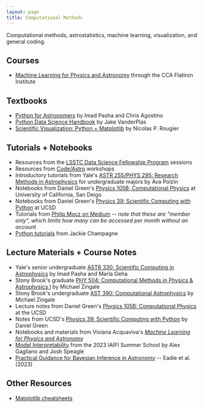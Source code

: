 ```yaml
---
layout: page
title: Computational Methods
---
```


Computational methods, astrostatistics, machine learning, visualization, and general coding.

## Courses
- [Machine Learning for Physics and Astronomy](https://openlearning.flatironinstitute.org/courses/course-v1:cca+ML_01+A/about) through the CCA Flatiron Institute

## Textbooks
- [Python for Astronomers](https://prappleizer.github.io) by Imad Pasha and Chris Agostino
- [Python Data Science Handbook](https://jakevdp.github.io/PythonDataScienceHandbook/) by Jake VanderPlas
- [Scientific Visualization: Python + Matplotlib](https://github.com/rougier/scientific-visualization-book) by Nicolas P. Rougier

## Tutorials + Notebooks
- Resources from the [LSSTC Data Science Fellowship Program](https://github.com/LSSTC-DSFP/LSSTC-DSFP-Sessions) sessions
- Resources from [Code/Astro](https://github.com/semaphoreP/codeastro) workshops
- Introductory tutorials from Yale's [ASTR 255/PHYS 295: Research Methods in Astrophysics](https://github.com/avapolzin/ASTR255_Fall2021) for undergraduate majors by Ava Polzin
- Notebooks from Daniel Green's [Physics 105B: Computational Physics](https://github.com/drgreen/Phys_105B) at University of California, San Deigo
- Notebooks from Daniel Green's [Physics 39: Scientific Computing with Python](https://github.com/drgreen/Physics_39) at UCSD
- Tutorials from [Philip Mocz on Medium](https://philip-mocz.medium.com) -- *note that these are "member only", which limits how many can be accessed per month without an account*
- [Python tutorials](https://github.com/jbchampagne/pythontutorials/tree/master) from Jackie Champagne


## Lecture Materials + Course Notes
- Yale's senior undergraduate [ASTR 330: Scientific Computing in Astrophysics](https://astro-330.github.io/intro.html) by Imad Pasha and Marla Geha
- Stony Brook's graduate [PHY 504: Computational Methods in Physics & Astrophysics I](https://zingale.github.io/phy504/) by Michael Zingale
- Stony Brook's undergraduate [AST 390: Computational Astrophysics](https://zingale.github.io/computational_astrophysics/intro.html) by Michael Zingale
- Lecture notes from Daniel Green's [Physics 105B: Computational Physics](https://www.dropbox.com/s/w787ujp0v4nxsh6/Physics_105B.pdf?dl=0) at the UCSD
- Notes from UCSD's [Physics 39: Scientific Computing with Python](https://drgreen.github.io/Phys39-book/intro.html) by Daniel Green
- Notebooks and materials from Viviana Acquaviva's [*Machine Learning for Physics and Astronomy*](https://press.princeton.edu/books/ebook/9780691249537/machine-learning-for-physics-and-astronomy)
- [Model Interpretability](https://github.com/alexandergagliano/InterpretabilityDemos) from the 2023 IAIFI Summer School by Alex Gagliano and Josh Speagle
- [Practical Guidance for Bayesian Inference in Astronomy](https://arxiv.org/abs/2302.04703) -- Eadie et al. (2023)

## Other Resources
- [Matplotlib cheatsheets](https://matplotlib.org/cheatsheets/)
